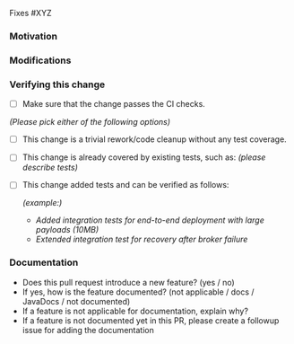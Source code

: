 <!-- Prepare a Pull Request
Change the title of pull request refer to the following example:
  [INLONG-XYZ][Component] Title of the pull request 
-->

<!-- Specify the issue this pull request going to fix.
The following *XYZ* should be replaced by the actual [GitHub Issue](https://github.com/apache/inlong/issues) number)-->

Fixes #XYZ

### Motivation

<!--Explain here the context, and why you're making that change. What is the problem you're trying to solve.-->

### Modifications

<!--Describe the modifications you've done.-->

### Verifying this change

- [ ] Make sure that the change passes the CI checks.

*(Please pick either of the following options)*

- [ ] This change is a trivial rework/code cleanup without any test coverage.

- [ ] This change is already covered by existing tests, such as:
  *(please describe tests)*

- [ ] This change added tests and can be verified as follows:

  *(example:)*
    - *Added integration tests for end-to-end deployment with large payloads (10MB)*
    - *Extended integration test for recovery after broker failure*

### Documentation

  - Does this pull request introduce a new feature? (yes / no)
  - If yes, how is the feature documented? (not applicable / docs / JavaDocs / not documented)
  - If a feature is not applicable for documentation, explain why?
  - If a feature is not documented yet in this PR, please create a followup issue for adding the documentation
